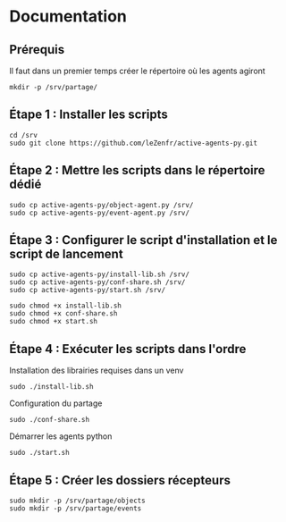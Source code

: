 # Documentation

## Prérequis 
Il faut dans un premier temps créer le répertoire où les agents agiront

```
mkdir -p /srv/partage/
```

## Étape 1 : Installer les scripts
```
cd /srv
sudo git clone https://github.com/leZenfr/active-agents-py.git
```

## Étape 2 : Mettre les scripts dans le répertoire dédié
```
sudo cp active-agents-py/object-agent.py /srv/
sudo cp active-agents-py/event-agent.py /srv/
```

## Étape 3 : Configurer le script d'installation et le script de lancement
```
sudo cp active-agents-py/install-lib.sh /srv/
sudo cp active-agents-py/conf-share.sh /srv/
sudo cp active-agents-py/start.sh /srv/

sudo chmod +x install-lib.sh
sudo chmod +x conf-share.sh
sudo chmod +x start.sh
```

## Étape 4 : Exécuter les scripts dans l'ordre

Installation des librairies requises dans un venv
```
sudo ./install-lib.sh
```

Configuration du partage
```
sudo ./conf-share.sh
```

Démarrer les agents python
```
sudo ./start.sh
```

## Étape 5 : Créer les dossiers récepteurs
```
sudo mkdir -p /srv/partage/objects
sudo mkdir -p /srv/partage/events
```
